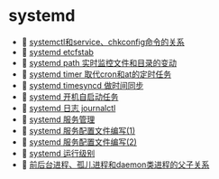 # systemd

* 📄 [systemctl和service、chkconfig命令的关系](siyuan://blocks/20231110105237-rzhqmgg)
* 📄 [systemd etcfstab](siyuan://blocks/20240424180039-sizyaj6)
* 📄 [systemd path 实时监控文件和目录的变动](siyuan://blocks/20240424175548-grq9r5v)
* 📄 [systemd timer 取代cron和at的定时任务](siyuan://blocks/20240424181008-s6g2sr7)
* 📄 [systemd timesyncd 做时间同步](siyuan://blocks/20240424181617-nwnjkd7)
* 📄 [systemd 开机自启动任务](siyuan://blocks/20240424174529-oagnrjj)
* 📄 [systemd 日志 journalctl](siyuan://blocks/20240424204436-5usm17t)
* 📄 [systemd 服务管理](siyuan://blocks/20240424172244-jhfhzbk)
* 📄 [systemd 服务配置文件编写(1)](siyuan://blocks/20240424172850-cgmuntf)
* 📄 [systemd 服务配置文件编写(2)](siyuan://blocks/20240424173746-aczkl2b)
* 📄 [systemd 运行级别](siyuan://blocks/20240424175045-s1lcniu)
* 📄 [前后台进程、孤儿进程和daemon类进程的父子关系](siyuan://blocks/20240424165936-k0gazgk)

　　‍
